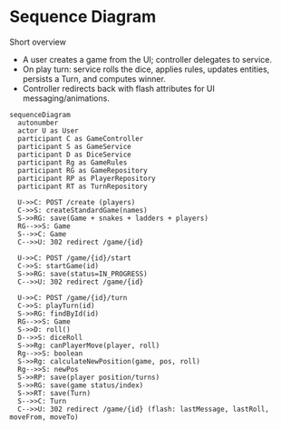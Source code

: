 # Sequence Diagram

Short overview
- A user creates a game from the UI; controller delegates to service.
- On play turn: service rolls the dice, applies rules, updates entities, persists a Turn, and computes winner.
- Controller redirects back with flash attributes for UI messaging/animations.

```mermaid
sequenceDiagram
  autonumber
  actor U as User
  participant C as GameController
  participant S as GameService
  participant D as DiceService
  participant Rg as GameRules
  participant RG as GameRepository
  participant RP as PlayerRepository
  participant RT as TurnRepository

  U->>C: POST /create (players)
  C->>S: createStandardGame(names)
  S->>RG: save(Game + snakes + ladders + players)
  RG-->>S: Game
  S-->>C: Game
  C-->>U: 302 redirect /game/{id}

  U->>C: POST /game/{id}/start
  C->>S: startGame(id)
  S->>RG: save(status=IN_PROGRESS)
  C-->>U: 302 redirect /game/{id}

  U->>C: POST /game/{id}/turn
  C->>S: playTurn(id)
  S->>RG: findById(id)
  RG-->>S: Game
  S->>D: roll()
  D-->>S: diceRoll
  S->>Rg: canPlayerMove(player, roll)
  Rg-->>S: boolean
  S->>Rg: calculateNewPosition(game, pos, roll)
  Rg-->>S: newPos
  S->>RP: save(player position/turns)
  S->>RG: save(game status/index)
  S->>RT: save(Turn)
  S-->>C: Turn
  C-->>U: 302 redirect /game/{id} (flash: lastMessage, lastRoll, moveFrom, moveTo)
```



